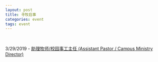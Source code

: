 ```yaml
---
layout: post 
title: 寻牧启事
categories: event
tags: event 
---
```

<br>
<p>3/29/2019 - <a href="https://drive.google.com/file/d/11rT-iBxNDKppjlterGRhVwFPs5bD-ZM7/view?usp=sharing" target="_blank">助理牧师/校园事工主任 (Assistant Pastor / Campus Ministry Director)</a></p>
